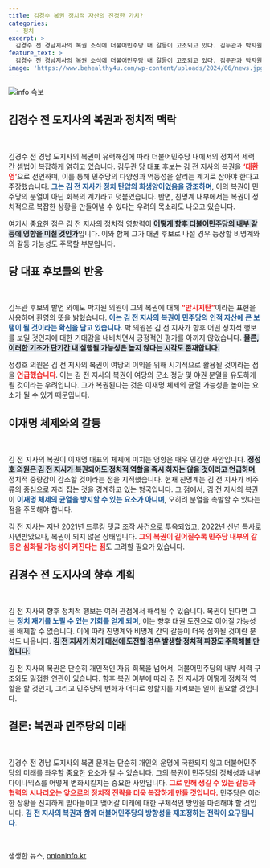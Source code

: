 ```yaml
---
title: 김경수 복권 정치적 자산의 진정한 가치?
categories:
  - 정치
excerpt: >
  김경수 전 경남지사의 복권 소식에 더불어민주당 내 갈등이 고조되고 있다. 김두관과 박지원 의원은 긍정적인 반응을 보인 반면, 친명계는 정치적 역할에 대한 우려를 표하고 있다. 김 전 지사의 향후 행보가 정치 지형을 어떻게 변화시킬지 주목된다.
feature_text: >
  김경수 전 경남지사의 복권 소식에 더불어민주당 내 갈등이 고조되고 있다. 김두관과 박지원 의원은 긍정적인 반응을 보인 반면, 친명계는 정치적 역할에 대한 우려를 표하고 있다. 김 전 지사의 향후 행보가 정치 지형을 어떻게 변화시킬지 주목된다.
image: 'https://www.behealthy4u.com/wp-content/uploads/2024/06/news.jpg'
---
```


<p><img src="https://www.behealthy4u.com/wp-content/uploads/2024/06/news.jpg" alt="info 속보" /></p>

<h2 data-ke-size="size26">김경수 전 도지사의 복권과 정치적 맥락</h2>

<p data-ke-size="size16">&nbsp;</p>

<p>김경수 전 경남 도지사의 복권이 유력해짐에 따라 더불어민주당 내에서의 정치적 세력 간 셈법이 복잡하게 얽히고 있습니다. 김두관 당 대표 후보는 김 전 지사의 복권을 <b><span style="color: #ee2323;">‘대환영’</span></b>으로 선언하며, 이를 통해 민주당의 다양성과 역동성을 살리는 계기로 삼아야 한다고 주장했습니다. <b><span style="color: #1a5490;">그는 김 전 지사가 정치 탄압의 희생양이었음을 강조하며</span></b>, 이의 복권이 민주당의 분열이 아닌 회복의 계기라고 덧붙였습니다. 반면, 친명계 내부에서는 복권이 정치적으로 복잡한 상황을 만들어낼 수 있다는 우려의 목소리도 나오고 있습니다. </p>

<p>여기서 중요한 점은 김 전 지사의 정치적 영향력이 <b><span style="background-color: #21538527;">어떻게 향후 더불어민주당의 내부 갈등에 영향을 미칠 것인가</span></b>입니다. 이와 함께 그가 대권 후보로 나설 경우 등장할 비명계와의 갈등 가능성도 주목할 부분입니다.</p>

<h2 data-ke-size="size26">당 대표 후보들의 반응</h2>

<p data-ke-size="size16">&nbsp;</p>

<p>김두관 후보의 발언 외에도 박지원 의원이 그의 복권에 대해 <b><span style="color: #ee2323;">“만시지탄”</span></b>이라는 표현을 사용하며 환영의 뜻을 밝혔습니다. <b><span style="color: #1a5490;">이는 김 전 지사의 복권이 민주당의 인적 자산에 큰 보탬이 될 것이라는 확신을 담고 있습니다.</span></b> 박 의원은 김 전 지사가 향후 어떤 정치적 행보를 보일 것인지에 대한 기대감을 내비치면서 긍정적인 평가를 아끼지 않았습니다. <b><span style="background-color: #21538527;">물론, 이러한 기조가 단기간 내 실행될 가능성은 높지 않다는 시각도 존재합니다.</span></b> </p>

<p>정성호 의원은 김 전 지사의 복권이 여당의 이익을 위해 시기적으로 활용될 것이라는 점을 <b><span style="color: #ee2323;">언급했습니다</span></b>. 이는 김 전 지사의 복권이 여당의 군소 정당 및 야권 분열을 유도하게 될 것이라는 우려입니다. 그가 복권된다는 것은 이재명 체제의 균열 가능성을 높이는 요소가 될 수 있기 때문입니다.</p>

<h2 data-ke-size="size26">이재명 체제와의 갈등</h2>

<p data-ke-size="size16">&nbsp;</p>

<p>김 전 지사의 복권이 이재명 대표의 체제에 미치는 영향은 매우 민감한 사안입니다. <b><span style="background-color: #21538527;">정성호 의원은 김 전 지사가 복권되어도 정치적 역할을 즉시 하지는 않을 것이라고 언급하며</span></b>, 정치적 중량감이 감소할 것이라는 점을 지적했습니다. 현재 친명계는 김 전 지사가 비주류의 중심으로 자리 잡는 것을 경계하고 있는 형국입니다. 그 점에서, 김 전 지사의 복권이 <b><span style="color: #1a5490;">이재명 체제의 균열을 방지할 수 있는 요소가 아니며</span></b>, 오히려 분열을 촉발할 수 있다는 점을 주목해야 합니다.</p>

<p>김 전 지사는 지난 2021년 드루킹 댓글 조작 사건으로 투옥되었고, 2022년 신년 특사로 사면받았으나, 복권이 되지 않은 상태입니다. <b><span style="color: #ee2323;">그의 복권이 길어질수록 민주당 내부의 갈등은 심화될 가능성이 커진다는 점</span></b>도 고려할 필요가 있습니다.</p>

<h2 data-ke-size="size26">김경수 전 도지사의 향후 계획</h2>

<p data-ke-size="size16">&nbsp;</p>

<p>김 전 지사의 향후 정치적 행보는 여러 관점에서 해석될 수 있습니다. 복권이 된다면 그는 <b><span style="color: #1a5490;">정치 재기를 노릴 수 있는 기회를 얻게 되며</span></b>, 이는 향후 대권 도전으로 이어질 가능성을 배제할 수 없습니다. 이에 따라 친명계와 비명계 간의 갈등이 더욱 심화될 것이란 분석도 나옵니다. <b><span style="background-color: #21538527;">김 전 지사가 차기 대선에 도전할 경우 발생할 정치적 파장도 주목해볼 만합니다.</span></b> </p>

<p>김 전 지사의 복권은 단순히 개인적인 자유 회복을 넘어서, 더불어민주당의 내부 세력 구조와도 밀접한 연관이 있습니다. 향후 복권 여부에 따라 김 전 지사가 어떻게 정치적 역할을 할 것인지, 그리고 민주당의 변화가 어디로 향할지를 지켜보는 일이 필요할 것입니다.</p>

<h2 data-ke-size="size26">결론: 복권과 민주당의 미래</h2>

<p data-ke-size="size16">&nbsp;</p>

<p>김경수 전 경남 도지사의 복권 문제는 단순히 개인의 운명에 국한되지 않고 더불어민주당의 미래를 좌우할 중요한 요소가 될 수 있습니다. 그의 복권이 민주당의 정체성과 내부 다이나믹스를 어떻게 변화시킬지는 중요한 사안입니다. <b><span style="color: #ee2323;">그로 인해 생길 수 있는 갈등과 협력의 시나리오는 앞으로의 정치적 전략을 더욱 복잡하게 만들 것입니다.</span></b> 민주당은 이러한 상황을 진지하게 받아들이고 맺어갈 미래에 대한 구체적인 방안을 마련해야 할 것입니다. <b><span style="color: #1a5490;">김 전 지사의 복권과 함께 더불어민주당의 방향성을 재조정하는 전략이 요구됩니다.</span></b> </p>

<p data-ke-size="size16">&nbsp;</p>
생생한 뉴스, <a href="https://onioninfo.kr" rel="dofollow">onioninfo.kr</a>



